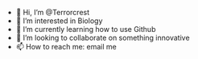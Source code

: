 - 👋 Hi, I’m @Terrorcrest
- 👀 I’m interested in Biology
- 🌱 I’m currently learning how to use Github
- 💞️ I’m looking to collaborate on something innovative
- 📫 How to reach me: email me

<!---
Terrorcrest/Terrorcrest is a ✨ special ✨ repository because its `README.md` (this file) appears on your GitHub profile.
You can click the Preview link to take a look at your changes.
--->
